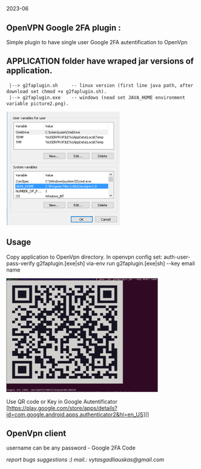 # 
2023-06    
## OpenVPN Google 2FA plugin :

Simple plugin to have single user Google 2FA autentification to OpenVpn

## APPLICATION folder have wraped jar versions of application.
     |--> g2faplugin.sh     -- linux version (first line java path, after download set chmod +x g2faplugin.sh).
     |--> g2faplugin.exe    -- windows (nead set JAVA_HOME environment variable picture2.png). 
<img height="300" src="picture2.png" width="300"/>

## Usage
Copy application to OpenVpn  directory.
In openvpn config set: auth-user-pass-verify g2faplugin.[exe|sh] via-env
run g2faplugin.[exe|sh] --key email name 

<img height="300" src="picture1.png" width="400"/>


Use QR code or Key in Google Autentificator
[https://play.google.com/store/apps/details?id=com.google.android.apps.authenticator2&hl=en_US]()



## OpenVpn client
username can be any password - Google 2FA Code

_report bugs suggestions :)
mail.: vytasgadliauskas@gmail.com_



